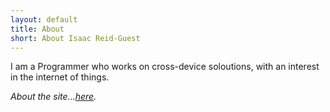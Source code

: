 ```yaml
---
layout: default
title: About
short: About Isaac Reid-Guest
---
```

I am a Programmer who works on cross-device soloutions, with an interest in the internet of things.

_About the site...[here](site)._
